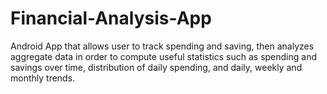 # Financial-Analysis-App
Android App that allows user to track spending and saving, then analyzes aggregate data in order to compute useful statistics such as spending and savings over time, distribution of daily spending, and daily, weekly and monthly trends.  
